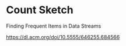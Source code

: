 # Count Sketch

Finding Frequent Items in Data Streams

https://dl.acm.org/doi/10.5555/646255.684566
